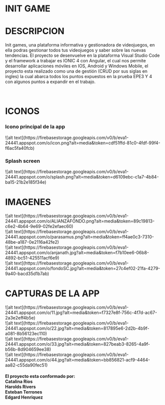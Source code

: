 <h1>INIT GAME</h1>
<h1>DESCRIPCION</h1> 
<p>
Init games, una plataforma informativa y gestionadora de videojuegos, en ella podras gestionar todos tus videojuegos y saber sobre las nuevas tendencias.  
El proyecto se desenvuelve en la plataforma Visual Studio Code y el framework a trabajar es IONIC 4 con Angular, el cual nos permite desarrollar aplicaciones móviles en IOS,  Android y Windows Mobile, el proyecto esta realizado como una de gestión (CRUD por sus siglas en ingles) la cual abarca todos los puntos expuestos en la prueba EPE3 Y 4 con algunos puntos a expandir en el trabajo.
</p><br>

<h1>ICONOS</h1>
<h3>Icono principal de la app</h3>  
![alt text](https://firebasestorage.googleapis.com/v0/b/eva1-24441.appspot.com/o/icon.png?alt=media&token=cdf51ffd-81c0-4fdf-99f4-f6ac5fa40fcb)<br>
<h3>Splash screen</h3>
![alt text](https://firebasestorage.googleapis.com/v0/b/eva1-24441.appspot.com/o/splash.png?alt=media&token=d6109ebc-c1a7-4b84-ba15-21b2e185f34e)<br>

<h1>IMAGENES</h1>
![alt text](https://firebasestorage.googleapis.com/v0/b/eva1-24441.appspot.com/o/ALIANZAFONDO.png?alt=media&token=89c19813-c6e2-4b64-9e69-02fe2efaec60)<br>
![alt text](https://firebasestorage.googleapis.com/v0/b/eva1-24441.appspot.com/o/parasamus.png?alt=media&token=ff4ae0c3-7310-48be-a187-0e2116a42fe2)<br>
![alt text](https://firebasestorage.googleapis.com/v0/b/eva1-24441.appspot.com/o/anjanath.jpg?alt=media&token=f7b10ee6-06b8-4892-bc51-425511acf6e9)<br>
![alt text](https://firebasestorage.googleapis.com/v0/b/eva1-24441.appspot.com/o/fondoSC.jpg?alt=media&token=27c4ef02-21fa-4279-9a40-bacd35d1b7ab)<br>

<h1>CAPTURAS DE LA APP</h1>
![alt text](https://firebasestorage.googleapis.com/v0/b/eva1-24441.appspot.com/o/11.jpg?alt=media&token=f7327e8f-756c-4f7d-ac67-2a3e2eff4b5e)<br>
![alt text](https://firebasestorage.googleapis.com/v0/b/eva1-24441.appspot.com/o/22.jpg?alt=media&token=817895e6-2d2b-4b9f-a081-8b56123ec110)<br>
![alt text](https://firebasestorage.googleapis.com/v0/b/eva1-24441.appspot.com/o/33.jpg?alt=media&token=827beab3-8265-4a9f-b56b-8d904659ee38)<br>
![alt text](https://firebasestorage.googleapis.com/v0/b/eva1-24441.appspot.com/o/44.jpg?alt=media&token=bb856821-acf9-4464-aa82-c55da90fec51)<br> 

<h4>El proyecto esta conformado por:
<br>
Catalina Rios<br> 
Harolds Rivers<br>
Esteban Terrones<br>
Edgard Henriquez</h4>
